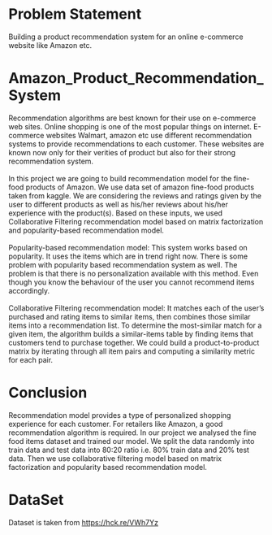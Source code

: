 # Problem Statement

Building a product recommendation system for an online e-commerce website like Amazon etc.

# Amazon_Product_Recommendation_System

Recommendation algorithms are best known for their use on e-commerce web sites. Online shopping is one of the most popular things on internet. E-commerce websites Walmart, amazon etc use different recommendation systems to provide recommendations to each customer. These websites are known now only for their verities of product but also for their strong recommendation system. <br/><br/>
In this project we are going to build recommendation model for the fine-food products of Amazon. We use data set of amazon fine-food products taken from kaggle. We are considering the reviews and ratings given by the user to different products as well as his/her reviews about his/her experience with the product(s). Based on these inputs, we used Collaborative Filtering recommendation model based on matrix factorization and popularity-based recommendation model. <br/><br/>
Popularity-based recommendation model: This system works based on popularity. It uses the items which are in trend right now. There is some problem with popularity based recommendation system as well. The problem is that there is no personalization available with this method. Even though you know the behaviour of the user you cannot recommend items accordingly.<br/><br/>
Collaborative Filtering recommendation model: It matches each of the user’s purchased and rating items to similar items, then combines those similar items into a recommendation list. To determine the most-similar match for a given item, the algorithm builds a similar-items table by finding items that customers tend to purchase together. We could build a product-to-product matrix by iterating through all item pairs and computing a similarity metric for each pair.

# Conclusion

Recommendation model provides a type of personalized shopping experience for each customer. For retailers like Amazon, a good recommendation algorithm is required. In our project we analysed the fine food items dataset and trained our model. We split the data randomly into train data and test data into 80:20 ratio i.e. 80% train data and 20% test data. Then we use collaborative filtering model based on matrix factorization and popularity based recommendation model.

# DataSet

Dataset is taken from https://hck.re/VWh7Yz 

